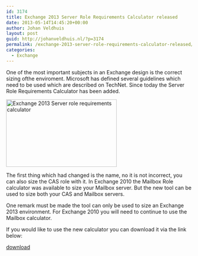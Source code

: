 ```yaml
---
id: 3174
title: Exchange 2013 Server Role Requirements Calculator released
date: 2013-05-14T14:45:20+00:00
author: Johan Veldhuis
layout: post
guid: http://johanveldhuis.nl/?p=3174
permalink: /exchange-2013-server-role-requirements-calculator-released/
categories:
  - Exchange
---
```

One of the most important subjects in an Exchange design is the correct sizing ofthe enviroment. Microsoft has defined several guidelines which need to be used which are described on TechNet. Since today the Server Role Requirements Calculator has been added.

<img alt="Exchange 2013 Server role requirements calculator" src="https://i2.wp.com/johanveldhuis.nl/wp-content/uploads/2013/05/Server-role-calculator-300x183.png?resize=300%2C183" width="300" height="183" data-recalc-dims="1" />

The first thing which had changed is the name, no it is not incorrect, you can also size the CAS role with it. In Exchange 2010 the Mailbox Role calculator was available to size your Mailbox server. But the new tool can be used to size both your CAS and Mailbox servers.

One remark must be made the tool can only be used to size an Exchange 2013 environment. For Exchange 2010 you will need to continue to use the Mailbox calculator.

If you would like to use the new calculator you can download it via the link below:

[download](http://gallery.technet.microsoft.com/Exchange-2013-Server-Role-f8a61780)